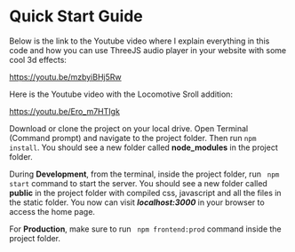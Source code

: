 # Quick Start Guide

Below is the link to the Youtube video where I explain everything in this code and how you can use ThreeJS audio player in your website with some cool 3d effects:

https://youtu.be/mzbyiBHj5Rw

Here is the Youtube video with the Locomotive Sroll addition:

https://youtu.be/Ero_m7HTIgk

Download or clone the project on your local drive. Open Terminal (Command prompt) and navigate to the project folder. Then run ```npm install```. You should see a new folder called **node_modules** in the project folder.

During **Development**, from the terminal, inside the project folder, run ``` npm start``` command to start the server. You should see a new folder called **public** in the project folder with compiled css, javascript and all the files in the static folder. You now can visit ***localhost:3000*** in your browser to access the home page.

For **Production**, make sure to run ``` npm frontend:prod``` command inside the project folder.